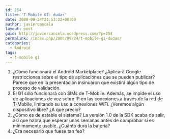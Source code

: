 ```yaml
---
id: 254
title: 'T-Mobile G1: dudas'
date: 2008-09-24T21:53:22+00:00
author: javiercancela
layout: post
guid: http://javiercancela.wordpress.com/?p=254
permalink: /index.php/2008/09/24/t-mobile-g1-dudas/
categories:
  - Android
tags:
  - t-mobile g1
---
```

  1. ¿Cómo funcionará el Android Marketplace? ¿Aplicará Google restricciones sobre el tipo de aplicaciones que se pueden publicar? Parece que en la presentación insinuaron que existirá algún tipo de proceso de validación.
  2. El G1 sólo funcionará con SIMs de T-Mobile. Además, se impide el uso de aplicaciones de voz sobre IP en las conexiones a través de la red de T-Mobile, limitando su uso a conexiones WiFi. ¿Veremos algún dispositivo libre? ¿A qué precio?
  3. ¿Cómo es de estable el sistema? La versión 1.0 de la SDK acaba de salir, así que habrá que esperar unas semanas antes de comprobar si es mínimamente usable. ¿Cuánto dura la batería?
  4. ¿Era necesario que fuese tan feo?
